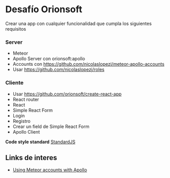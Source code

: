 # Desafío Orionsoft

Crear una app con cualquier funcionalidad que cumpla los siguientes requisitos

### Server
- Meteor
- Apollo Server con orionsoft:apollo
- Accounts con https://github.com/nicolaslopezj/meteor-apollo-accounts
- Usar https://github.com/nicolaslopezj/roles

### Cliente
- Usar https://github.com/orionsoft/create-react-app
- React router
- React
- Simple React Form
- Login
- Registro
- Crear un field de Simple React Form
- Apollo Client

**Code style standard**
[StandardJS](http://standardjs.com/)

## Links de interes

- [Using Meteor accounts with Apollo](https://blog.orionsoft.io/using-meteor-accounts-with-apollo-and-react-df3c89b46b17#.6tsyg69aw)
